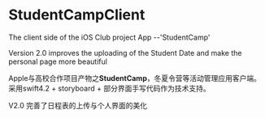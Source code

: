 # StudentCampClient
The client side of the iOS Club project App --'StudentCamp'

Version 2.0 improves the uploading of the Student Date and make the personal page more beautiful

Apple与高校合作项目产物之**StudentCamp**，冬夏令营等活动管理应用客户端。 采用swift4.2 + storyboard + 部分界面手写代码作为技术支持。

V2.0 完善了日程表的上传与个人界面的美化
